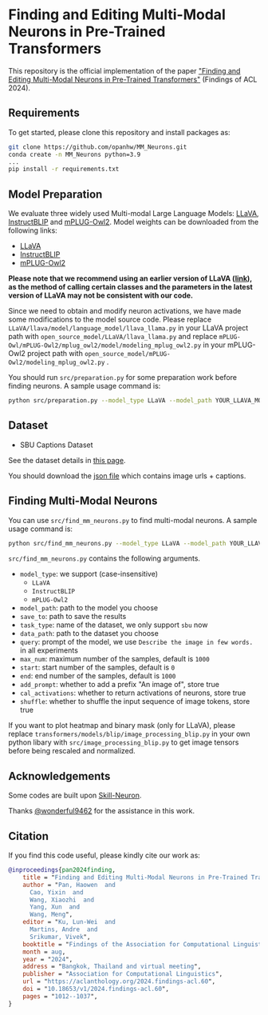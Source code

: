 # Finding and Editing Multi-Modal Neurons in Pre-Trained Transformers
This repository is the official implementation of the paper ["Finding and Editing Multi-Modal Neurons in Pre-Trained Transformers"](https://aclanthology.org/2024.findings-acl.60/) (Findings of ACL 2024).

## Requirements

To get started, please clone this repository and install packages as:

```bash
git clone https://github.com/opanhw/MM_Neurons.git
conda create -n MM_Neurons python=3.9
...
pip install -r requirements.txt
```

## Model Preparation

We evaluate three widely used Multi-modal Large Language Models: [LLaVA](https://github.com/haotian-liu/LLaVA), [InstructBLIP](https://github.com/salesforce/lavis) and [mPLUG-Owl2](https://github.com/X-PLUG/mPLUG-Owl). Model weights can be downloaded from the following links:

- [LLaVA](https://huggingface.co/liuhaotian/llava-llama-2-13b-chat-lightning-preview)
- [InstructBLIP](https://huggingface.co/Salesforce/instructblip-vicuna-7b)
- [mPLUG-Owl2](https://huggingface.co/MAGAer13/mplug-owl2-llama2-7b)

**Please note that we recommend using an earlier version of LLaVA ([link](https://github.com/haotian-liu/LLaVA/archive/refs/tags/v1.0.2.tar.gz)), as the method of calling certain classes and the parameters in the latest version of LLaVA may not be consistent with our code.**

Since we need to obtain and modify neuron activations, we have made some modifications to the model source code. Please replace `LLaVA/llava/model/language_model/llava_llama.py` in your LLaVA project path with `open_source_model/LLaVA/llava_llama.py` and replace `mPLUG-Owl/mPLUG-Owl2/mplug_owl2/model/modeling_mplug_owl2.py` in your mPLUG-Owl2 project path with `open_source_model/mPLUG-Owl2/modeling_mplug_owl2.py` .

You should run `src/preparation.py` for some preparation work before finding neurons. A sample usage command is:

```bash
python src/preparation.py --model_type LLaVA --model_path YOUR_LLAVA_MODEL_PATH
```

## Dataset

- SBU Captions Dataset

See the dataset details in [this page](https://www.cs.rice.edu/~vo9/sbucaptions/).

You should download the [json file](https://www.cs.rice.edu/~vo9/sbucaptions/sbu-captions-all.tar.gz) which contains image urls + captions.

## Finding Multi-Modal Neurons

You can use `src/find_mm_neurons.py` to find multi-modal neurons. A sample usage command is:

```bash
python src/find_mm_neurons.py --model_type LLaVA --model_path YOUR_LLAVA_MODEL_PATH --save_to ./results --task_type sbu --data_path ./datasets/sbu --add_prompt --cal_activations
```

`src/find_mm_neurons.py` contains the following arguments.

- `model_type`: we support (case-insensitive)
  - `LLaVA`
  - `InstructBLIP`
  - `mPLUG-Owl2`
- `model_path`: path to the model you choose
- `save_to`: path to save the results
- `task_type`: name of the dataset, we only support `sbu` now
- `data_path`: path to the dataset you choose
- `query`: prompt of the model, we use `Describe the image in few words.` in all experiments
- `max_num`: maximum number of the samples, default is `1000`
- `start`: start number of the samples, default is `0`
- `end`: end number of the samples, default is `1000`
- `add_prompt`: whether to add a prefix "An image of", store true
- `cal_activations`: whether to return activations of neurons, store true
- `shuffle`: whether to shuffle the input sequence of image tokens, store true

If you want to plot heatmap and binary mask (only for LLaVA), please replace `transformers/models/blip/image_processing_blip.py` in your own python libary with `src/image_processing_blip.py` to get image tensors before being rescaled and normalized.

## Acknowledgements

Some codes are built upon [Skill-Neuron](https://github.com/THU-KEG/Skill-Neuron).

Thanks [@wonderful9462](https://github.com/wonderful9462) for the assistance in this work.

## Citation

If you find this code useful, please kindly cite our work as:
```bibtex
@inproceedings{pan2024finding,
    title = "Finding and Editing Multi-Modal Neurons in Pre-Trained Transformers",
    author = "Pan, Haowen  and
      Cao, Yixin  and
      Wang, Xiaozhi  and
      Yang, Xun  and
      Wang, Meng",
    editor = "Ku, Lun-Wei  and
      Martins, Andre  and
      Srikumar, Vivek",
    booktitle = "Findings of the Association for Computational Linguistics ACL 2024",
    month = aug,
    year = "2024",
    address = "Bangkok, Thailand and virtual meeting",
    publisher = "Association for Computational Linguistics",
    url = "https://aclanthology.org/2024.findings-acl.60",
    doi = "10.18653/v1/2024.findings-acl.60",
    pages = "1012--1037",
}
```
